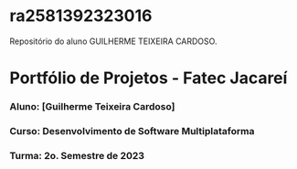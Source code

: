 # ra2581392323016
Repositório do aluno GUILHERME TEIXEIRA CARDOSO.

# Portfólio de Projetos - Fatec Jacareí
### Aluno: [Guilherme Teixeira Cardoso]
### Curso: Desenvolvimento de Software Multiplataforma
### Turma: 2o. Semestre de 2023